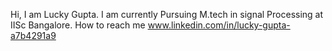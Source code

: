 Hi, I am Lucky Gupta.
I am currently Pursuing M.tech in signal Processing at IISc Bangalore.
How to reach me www.linkedin.com/in/lucky-gupta-a7b4291a9
